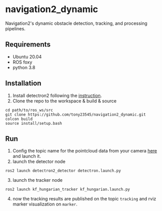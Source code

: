 # navigation2_dynamic
Navigation2's dynamic obstacle detection, tracking, and processing pipelines.

## Requirements
- Ubuntu 20.04
- ROS foxy
- python 3.8

## Installation
1. Install detectron2 following the [instruction](https://github.com/facebookresearch/detectron2/blob/master/INSTALL.md).
2. Clone the repo to the workspace & build & source
```
cd path/to/ros_ws/src
git clone https://github.com/tony23545/navigation2_dynamic.git
colcon build
source install/setup.bash
```

## Run
1. Config the topic name for the pointcloud data from your camera [here](https://github.com/tony23545/navigation2_dynamic/blob/master/detectron2_detector/config/detectron2.yaml) and launch it. 
2. launch the detector node
```
ros2 launch detectron2_detector detectron.launch.py
```
3. launch the tracker node
```
ros2 launch kf_hungarian_tracker kf_hungarian.launch.py
```
4. now the tracking results are published on the topic `tracking` and rviz marker visualization on `marker`.
